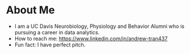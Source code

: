 # About Me

<!--
-  I’m currently working on ...
-->
<!--
-  Ask me about ...
-->
-  I am a UC Davis Neurobiology, Physiology and Behavior Alumni who is pursuing a career in data analytics. 
-  How to reach me: https://www.linkedin.com/in/andrew-tran437
-  Fun fact: I have perfect pitch.

